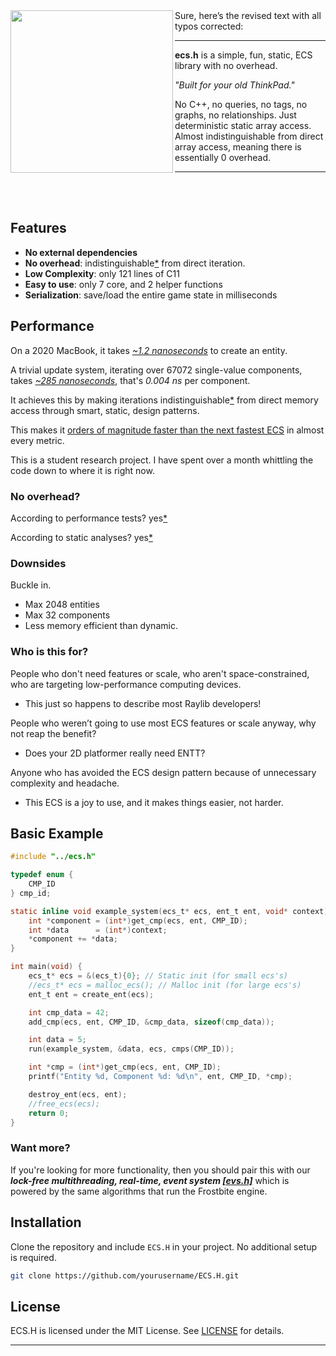 <img align="left" style="width:260px" src="./misc/ecs.h.gif" width="288px">
Sure, here’s the revised text with all typos corrected:

---

**ecs.h** is a simple, fun, static, ECS library with no overhead.

*"Built for your old ThinkPad."*

No C++, no queries, no tags, no graphs, no relationships. Just deterministic static array access. Almost indistinguishable from direct array access, meaning there is essentially 0 overhead.

---

<br><br>

## Features

- **No external dependencies**
- **No overhead**: indistinguishable[*](https://github.com/173duprot/ecs.h/blob/main/PERFORMANCE.md#static-analysis) from direct iteration.
- **Low Complexity**: only 121 lines of C11
- **Easy to use**: only 7 core, and 2 helper functions
- **Serialization**: save/load the entire game state in milliseconds

## Performance

On a 2020 MacBook, it takes *[~1.2 nanoseconds](https://github.com/173duprot/ecs.h/blob/main/PERFORMANCE.md)* to create an entity.

A trivial update system, iterating over 67072 single-value components, takes *[~285 nanoseconds](https://github.com)*, that's *0.004 ns* per component.

It achieves this by making iterations indistinguishable[*](https://github.com/173duprot/ecs.h/blob/main/PERFORMANCE.md#static-analysis) from direct memory access through smart, static, design patterns.

This makes it [orders of magnitude faster than the next fastest ECS](https://github.com/abeimler/ecs_benchmark?tab=readme-ov-file) in almost every metric.

This is a student research project. I have spent over a month whittling the code down to where it is right now.

### No overhead?

According to performance tests? yes[*](https://github.com/173duprot/ecs.h/blob/main/PERFORMANCE.md)

According to static analyses? yes[*](https://github.com/173duprot/ecs.h/blob/main/PERFORMANCE.md#static-analysis)

### Downsides

Buckle in.

- Max 2048 entities
- Max 32 components
- Less memory efficient than dynamic.

### Who is this for?

People who don't need features or scale, who aren't space-constrained, who are targeting low-performance computing devices.

- This just so happens to describe most Raylib developers!

People who weren’t going to use most ECS features or scale anyway, why not reap the benefit?

- Does your 2D platformer really need ENTT?

Anyone who has avoided the ECS design pattern because of unnecessary complexity and headache.

- This ECS is a joy to use, and it makes things easier, not harder.

## Basic Example

```c
#include "../ecs.h"

typedef enum {
    CMP_ID
} cmp_id;

static inline void example_system(ecs_t* ecs, ent_t ent, void* context) {
    int *component = (int*)get_cmp(ecs, ent, CMP_ID);
    int *data      = (int*)context;
    *component += *data;
}

int main(void) {
    ecs_t* ecs = &(ecs_t){0}; // Static init (for small ecs's)
    //ecs_t* ecs = malloc_ecs(); // Malloc init (for large ecs's)
    ent_t ent = create_ent(ecs);

    int cmp_data = 42;
    add_cmp(ecs, ent, CMP_ID, &cmp_data, sizeof(cmp_data));

    int data = 5;
    run(example_system, &data, ecs, cmps(CMP_ID));

    int *cmp = (int*)get_cmp(ecs, ent, CMP_ID);
    printf("Entity %d, Component %d: %d\n", ent, CMP_ID, *cmp);

    destroy_ent(ecs, ent);
    //free_ecs(ecs);
    return 0;
}
```

### Want more?

If you're looking for more functionality, then you should pair this with our ***lock-free multithreading, real-time, event system [\[evs.h\]](https://github.com/173duprot/evs.h)*** which is powered by the same algorithms that run the Frostbite engine.

## Installation

Clone the repository and include `ECS.H` in your project. No additional setup is required.

```bash
git clone https://github.com/yourusername/ECS.H.git
```

## License

ECS.H is licensed under the MIT License. See [LICENSE](LICENSE) for details.

---
